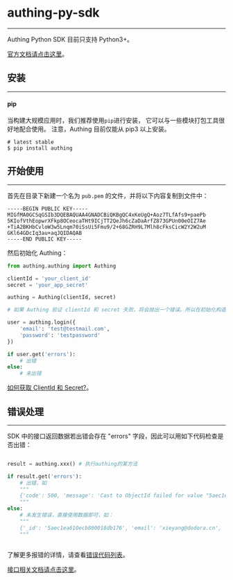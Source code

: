 # authing-py-sdk

----------

Authing Python SDK 目前只支持 Python3+。

[官方文档请点击这里](https://docs.authing.cn)。

## 安装

----------

#### pip

当构建大规模应用时，我们推荐使用```pip```进行安装， 它可以与一些模块打包工具很好地配合使用。
注意，Authing 目前仅能从 pip3 以上安装。

``` shell
# latest stable
$ pip install authing
```

## 开始使用

----------

首先在目录下新建一个名为 `pub.pem` 的文件，并将以下内容复制到文件中：

``` shell
-----BEGIN PUBLIC KEY-----
MIGfMA0GCSqGSIb3DQEBAQUAA4GNADCBiQKBgQC4xKeUgQ+Aoz7TLfAfs9+paePb
5KIofVthEopwrXFkp8OCeocaTHt9ICjTT2QeJh6cZaDaArfZ873GPUn00eOIZ7Ae
+TiA2BKHbCvloW3w5Lnqm70iSsUi5Fmu9/2+68GZRH9L7Mlh8cFksCicW2Y2W2uM
GKl64GDcIq3au+aqJQIDAQAB
-----END PUBLIC KEY-----
```

然后初始化 Authing：

``` python
from authing.authing import Authing

clientId = 'your_client_id'
secret = 'your_app_secret'

authing = Authing(clientId, secret)

# 如果 Authing 验证 clientId 和 secret 失败，将会抛出一个错误。所以在初始化构造函数的时候，可以使用 try...catch 保证程序不会挂掉。

user = authing.login({
    'email': 'test@testmail.com',
    'password': 'testpassword'
})

if user.get('errors'):
    # 出错
else:
    # 未出错

```

[如何获取 ClientId 和 Secret?](https://learn.authing.cn/authing/others/faq#ru-he-huo-qu-client-id-he-client-secret)。

## 错误处理

----------

SDK 中的接口返回数据若出错会存在 "errors" 字段，因此可以用如下代码检查是否出错：

``` python

result = authing.xxx() # 执行authing的某方法

if result.get('errors'):
    # 出错，如 
    """
    {'code': 500, 'message': 'Cast to ObjectId failed for value "5aec1ea610ecb800018db176xx" at path "_id" for model "User"', 'data': None, 'errors': True}
    """
else:
    # 未发生错误，直接使用数据即可，如：
    """
    {'_id': '5aec1ea610ecb800018db176', 'email': 'xieyang@dodora.cn', 'isDeleted': False}
    """
    
```
了解更多报错的详情，请查看[错误代码列表](https://learn.authing.cn/authing/advanced/error-code)。

[接口相关文档请点击这里](https://learn.authing.cn/authing/sdk/authing-sdk-for-web/web-sdk-for-roles)。

